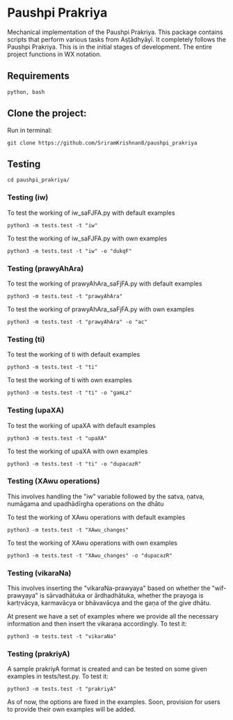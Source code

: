 # Paushpi Prakriya

Mechanical implementation of the Paushpi Prakriya. This package contains scripts that perform various tasks from Aṣṭādhyāyī. It completely follows the Paushpi Prakriya. This is in the initial stages of development. The entire project functions in WX notation.

## Requirements

```
python, bash
```


## Clone the project:

Run in terminal:

```
git clone https://github.com/SriramKrishnan8/paushpi_prakriya
```

## Testing

```
cd paushpi_prakriya/
```

### Testing (iw)

To test the working of iw\_saFJFA.py with default examples
```
python3 -m tests.test -t "iw"
```

To test the working of iw\_saFJFA.py with own examples
```
python3 -m tests.test -t "iw" -o "dukqF"
```

### Testing (prawyAhAra)

To test the working of prawyAhAra\_saFjFA.py with default examples
```
python3 -m tests.test -t "prawyAhAra"
```

To test the working of prawyAhAra\_saFjFA.py with own examples
```
python3 -m tests.test -t "prawyAhAra" -o "ac"
```

### Testing (ti)

To test the working of ti with default examples
```
python3 -m tests.test -t "ti"
```

To test the working of ti with own examples
```
python3 -m tests.test -t "ti" -o "gamLz"
```

### Testing (upaXA)

To test the working of upaXA with default examples
```
python3 -m tests.test -t "upaXA"
```

To test the working of upaXA with own examples
```
python3 -m tests.test -t "ti" -o "dupacazR"
```

### Testing (XAwu operations)

This involves handling the "iw" variable followed by the satva, ṇatva, numāgama and upadhādīrgha operations on the dhātu

To test the working of XAwu operations with default examples
```
python3 -m tests.test -t "XAwu_changes"
```

To test the working of XAwu operations with own examples
```
python3 -m tests.test -t "XAwu_changes" -o "dupacazR"
```


### Testing (vikaraNa)

This involves inserting the "vikaraNa-prawyaya" based on whether the "wif-prawyaya" is sārvadhātuka or ārdhadhātuka, whether the prayoga is kartṛvācya, karmavācya or bhāvavācya and the gaṇa of the give dhātu.

At present we have a set of examples where we provide all the necessary information and then insert the vikaraṇa accordingly. To test it:
```
python3 -m tests.test -t "vikaraNa"
```

### Testing (prakriyA)

A sample prakriyA format is created and can be tested on some given examples in tests/test.py. To test it:
```
python3 -m tests.test -t "prakriyA"
```

As of now, the options are fixed in the examples. Soon, provision for users to provide their own examples will be added.